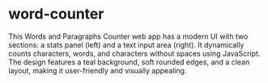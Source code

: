 # word-counter
This Words and Paragraphs Counter web app has a modern UI with two sections: a stats panel (left) and a text input area (right). It dynamically counts characters, words, and characters without spaces using JavaScript. The design features a teal background, soft rounded edges, and a clean layout, making it user-friendly and visually appealing. 
